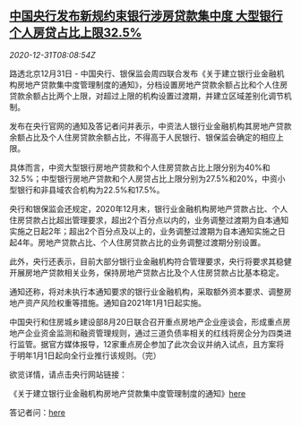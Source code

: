 <!--1609402997000-->
[中国央行发布新规约束银行涉房贷款集中度 大型银行个人房贷占比上限32.5%](https://cn.reuters.com/article/china-cen-house-bank-loan-1231-idCNKBS2950O0)
------

<div><i>2020-12-31T08:08:54Z</i></div><p>路透北京12月31日 - 中国央行、银保监会周四联合发布《关于建立银行业金融机构房地产贷款集中度管理制度的通知》，分档设置房地产贷款余额占比和个人住房贷款余额占比两个上限，对超过上限的机构设置过渡期，并建立区域差别化调节机制。</p><p>发布在央行官网的通知及答记者问并表示，中资法人银行业金融机构其房地产贷款余额占比及个人住房贷款余额占比，不得高于人民银行、银保监会确定的相应上限。</p><p>具体而言，中资大型银行房地产贷款和个人住房贷款占比上限分别为40%和32.5%；中型银行房地产贷款和个人房贷占比上限分别为27.5%和20%，中资小型银行和非县域农合机构为22.5%和17.5%。</p><p>央行和银保监会还规定，2020年12月末，银行业金融机构房地产贷款占比、个人住房贷款占比超出管理要求，超出2个百分点以内的，业务调整过渡期为自本通知实施之日起2年；超出2个百分点及以上的，业务调整过渡期为自本通知实施之日起4年。房地产贷款占比、个人住房贷款占比的业务调整过渡期分别设置。</p><p>此外，央行还表示，目前大部分银行业金融机构符合管理要求，央行将要求其稳健开展房地产贷款相关业务，保持房地产贷款占比及个人住房贷款占比基本稳定。</p><p>通知还称，将对未执行本通知要求的银行业金融机构，采取额外资本要求、调整房地产资产风险权重等措施。通知自2021年1月1日起实施。</p><p>中国央行和住房城乡建设部8月20日联合召开重点房地产企业座谈会，形成重点房地产企业资金监测和融资管理规则，通过三道负债率相关的红线将房企分为四类进行监管。据官方媒体报导，12家重点房企参加了此次会议并纳入试点，且方案将于明年1月1日起向全行业推行该规则。（完）</p><p>欲览详情，请点击央行网站链接：</p><p>《关于建立银行业金融机构房地产贷款集中度管理制度的通知》<a href="http://www.pbc.gov.cn/goutongjiaoliu/113456/113469/4156106/index.html">here</a></p><p>答记者问：<a href="http://www.pbc.gov.cn/goutongjiaoliu/113456/113469/4156117/index.html">here</a></p>
